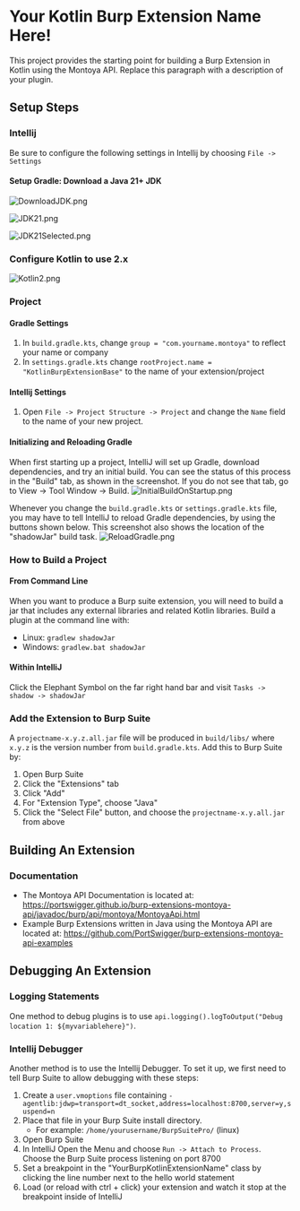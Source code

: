 # Your Kotlin Burp Extension Name Here!

This project provides the starting point for building a Burp Extension in Kotlin using the Montoya API. Replace this paragraph with a description of your plugin.

## Setup Steps

### Intellij

Be sure to configure the following settings in Intellij by choosing `File -> Settings`

#### Setup Gradle: Download a Java 21+ JDK

![DownloadJDK.png](Documentation/IntellijSetup/DownloadJDK.png)

![JDK21.png](Documentation/IntellijSetup/JDK21.png)

![JDK21Selected.png](Documentation/IntellijSetup/JDK21Selected.png)

### Configure Kotlin to use 2.x

![Kotlin2.png](Documentation/IntellijSetup/Kotlin2.png)

### Project

#### Gradle Settings

1. In `build.gradle.kts`, change `group = "com.yourname.montoya"` to reflect your name or company
2. In `settings.gradle.kts` change `rootProject.name = "KotlinBurpExtensionBase"` to the name of your extension/project

#### Intellij Settings

1. Open `File -> Project Structure -> Project` and change the `Name` field to the name of your new project.

#### Initializing and Reloading Gradle

When first starting up a project, IntelliJ will set up Gradle, download dependencies, and try an initial build. You can see the status of this process in the "Build" tab, as shown in the screenshot. If you do not see that tab, go to View -> Tool Window -> Build.
![InitialBuildOnStartup.png](Documentation/IntellijSetup/InitialBuildOnStartup.png)

Whenever you change the `build.gradle.kts` or `settings.gradle.kts` file, you may have to tell IntelliJ to reload Gradle dependencies, by using the buttons shown below. This screenshot also shows the location of the "shadowJar" build task.
![ReloadGradle.png](Documentation/IntellijSetup/ReloadGradle.png)

### How to Build a Project

#### From Command Line

When you want to produce a Burp suite extension, you will need to build a jar that includes any external libraries and related Kotlin libraries. Build a plugin at the command line with:
- Linux: `gradlew shadowJar`
- Windows: `gradlew.bat shadowJar`

#### Within IntelliJ

Click the Elephant Symbol on the far right hand bar and visit `Tasks -> shadow -> shadowJar`

### Add the Extension to Burp Suite

A `projectname-x.y.z.all.jar` file will be produced in `build/libs/` where `x.y.z` is the version number from `build.gradle.kts`. Add this to Burp Suite by:
1. Open Burp Suite
2. Click the "Extensions" tab
3. Click "Add"
4. For "Extension Type", choose "Java"
5. Click the "Select File" button, and choose the `projectname-x.y.all.jar` from above

## Building An Extension

### Documentation

- The Montoya API Documentation is located at: https://portswigger.github.io/burp-extensions-montoya-api/javadoc/burp/api/montoya/MontoyaApi.html
- Example Burp Extensions written in Java using the Montoya API are located at: https://github.com/PortSwigger/burp-extensions-montoya-api-examples


## Debugging An Extension

### Logging Statements

One method to debug plugins is to use `api.logging().logToOutput("Debug location 1: ${myvariablehere}")`.

### Intellij Debugger

Another method is to use the Intellij Debugger. To set it up, we first need to tell Burp Suite to allow debugging with these steps:
1. Create a `user.vmoptions` file containing `-agentlib:jdwp=transport=dt_socket,address=localhost:8700,server=y,suspend=n`
2. Place that file in your Burp Suite install directory. 
   - For example: `/home/yourusername/BurpSuitePro/` (linux)
2. Open Burp Suite
3. In IntelliJ Open the Menu and choose `Run -> Attach to Process`. Choose the Burp Suite process listening on port 8700
4. Set a breakpoint in the "YourBurpKotlinExtensionName" class by clicking the line number next to the hello world statement
5. Load (or reload with ctrl + click) your extension and watch it stop at the breakpoint inside of IntelliJ
